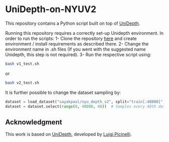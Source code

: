 # UniDepth-on-NYUV2
This repository contains a Python script built on top of [UniDepth](https://github.com/lpiccinelli-eth/UniDepth).

Running this repository requires a correctly set-up Unidepth environment.
In order to run the scripts: 
1- Clone the repository [here](https://github.com/lpiccinelli-eth/UniDepth) and create environment / install requirements as described there.
2- Change the environment name in .sh files (If you went with the suggested name Unidepth, this step is not required).
3- Run the respective script using:
```bash
bash v1_test.sh
```
or 
```bash
bash v2_test.sh
```

It is further possible to change the dataset sampling by:

```python
dataset = load_dataset("sayakpaul/nyu_depth_v2", split="train[:40000]", cache_dir="/home/arda/nyu_cache") # Loads the dataset
dataset = dataset.select(range(0, 40000, 40))  # Samples every 40th data
```

## Acknowledgment
This work is based on [UniDepth](https://github.com/lpiccinelli-eth/UniDepth), developed by [Luigi Picinelli](https://github.com/lpiccinelli-eth).

